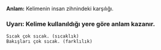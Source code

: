 **Anlam:** Kelimenin insan zihnindeki karşılığı.

### Uyarı: Kelime kullanıldığı yere göre anlam kazanır.

    Sıcak çok sıcak. (sıcaklık)
    Bakışları çok sıcak. (farklılık)
